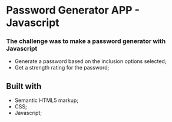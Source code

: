 # Password Generator APP - Javascript

### The challenge was to make a password generator with Javascript

- Generate a password based on the inclusion options selected;
- Get a strength rating for the password;

## Built with

- Semantic HTML5 markup;
- CSS;
- Javascript;

